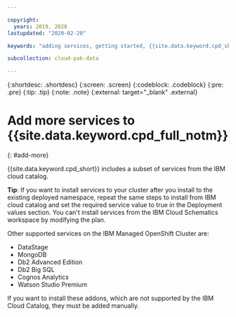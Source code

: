 ```yaml
---

copyright:
  years: 2019, 2020
lastupdated: "2020-02-20"

keywords: "adding services, getting started, {{site.data.keyword.cpd_short}}, {{site.data.keyword.cpd_full_notm}}, data, ai, analytics, data analytics, governance, data governance"

subcollection: cloud-pak-data

---
```


{:shortdesc: .shortdesc}
{:screen: .screen}
{:codeblock: .codeblock}
{:pre: .pre}
{:tip: .tip}
{:note: .note}
{:external: target="_blank" .external}


# Add more services to {{site.data.keyword.cpd_full_notm}}
{: #add-more}


{{site.data.keyword.cpd_short}} includes a subset of services from the IBM cloud catalog.

**Tip**: If you want to install services to your cluster after you install to the existing deployed namespace, repeat the same steps to install from IBM cloud catalog and set the required service value to true in the Deployment values section. You can't install services from the IBM Cloud Schematics workspace by modifying the plan. 

Other supported services on the IBM Managed OpenShift Cluster are: 
- DataStage
- MongoDB
- Db2 Advanced Edition
- Db2 Big SQL
- Cognos Analytics
- Watson Studio Premium

If you want to install these addons, which are not supported by the IBM Cloud Catalog, they must be added manually.
